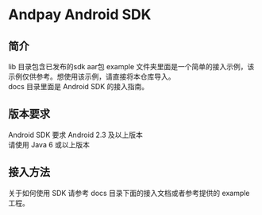 Andpay Android SDK
============

## 简介
lib 目录包含已发布的sdk aar包
example 文件夹里面是一个简单的接入示例，该示例仅供参考。想使用该示例，请直接将本仓库导入。  
docs 目录里面是 Android SDK 的接入指南。

## 版本要求
Android SDK 要求 Android 2.3 及以上版本  
请使用 Java 6 或以上版本

## 接入方法
关于如何使用 SDK 请参考 docs 目录下面的接入文档或者参考提供的 example 工程。
